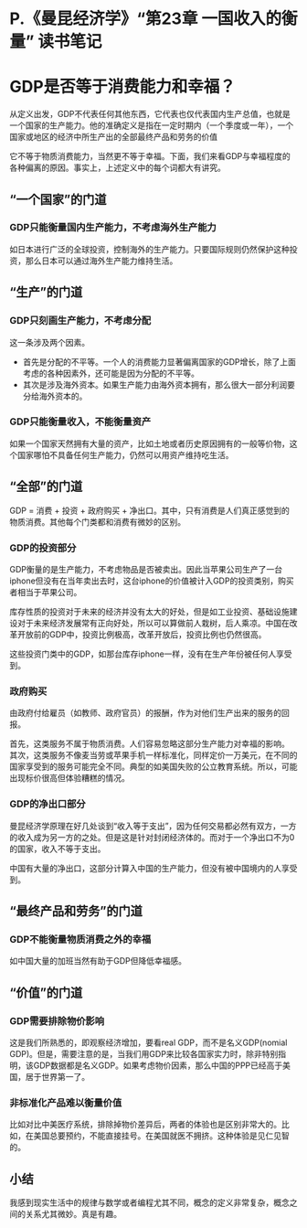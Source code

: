 # P.《曼昆经济学》“第23章 一国收入的衡量” 读书笔记

# GDP是否等于消费能力和幸福？

从定义出发，GDP不代表任何其他东西，它代表也仅代表国内生产总值，也就是一个国家的生产能力。他的准确定义是指在一定时期内（一个季度或一年），一个国家或地区的经济中所生产出的全部最终产品和劳务的价值

它不等于物质消费能力，当然更不等于幸福。下面，我们来看GDP与幸福程度的各种偏离的原因。事实上，上述定义中的每个词都大有讲究。

## “一个国家”的门道
### GDP只能衡量国内生产能力，不考虑海外生产能力

如日本进行广泛的全球投资，控制海外的生产能力。只要国际规则仍然保护这种投资，那么日本可以通过海外生产能力维持生活。

## “生产”的门道
### GDP只刻画生产能力，不考虑分配

这一条涉及两个因素。
- 首先是分配的不平等。一个人的消费能力显著偏离国家的GDP增长，除了上面考虑的各种因素外，还可能是因为分配的不平等。
- 其次是涉及海外资本。如果生产能力由海外资本拥有，那么很大一部分利润要分给海外资本的。
### GDP只能衡量收入，不能衡量资产

如果一个国家天然拥有大量的资产，比如土地或者历史原因拥有的一般等价物，这个国家哪怕不具备任何生产能力，仍然可以用资产维持吃生活。
## “全部”的门道

GDP = 消费 + 投资 + 政府购买 + 净出口。其中，只有消费是人们真正感觉到的物质消费。其他每个门类都和消费有微妙的区别。
### GDP的投资部分
GDP衡量的是生产能力，不考虑物品是否被卖出。因此当苹果公司生产了一台iphone但没有在当年卖出去时，这台iphone的价值被计入GDP的投资类别，购买者相当于苹果公司。

库存性质的投资对于未来的经济并没有太大的好处，但是如工业投资、基础设施建设对于未来经济发展常有正向好处，所以可以算做前人栽树，后人乘凉。中国在改革开放前的GDP中，投资比例极高，改革开放后，投资比例也仍然很高。

这些投资门类中的GDP，如那台库存iphone一样，没有在生产年份被任何人享受到。

### 政府购买

由政府付给雇员（如教师、政府官员）的报酬，作为对他们生产出来的服务的回报。

首先，这类服务不属于物质消费。人们容易忽略这部分生产能力对幸福的影响。
其次，这类服务不像麦当劳或苹果手机一样标准化，同样定价一万美元，在不同的国家享受到的服务可能完全不同。典型的如美国失败的公立教育系统。所以，可能出现标价很高但体验糟糕的情况。
### GDP的净出口部分
曼昆经济学原理在好几处谈到“收入等于支出”，因为任何交易都必然有双方，一方的收入成为另一方的之处。但是这是针对封闭经济体的。而对于一个净出口不为0的国家，收入不等于支出。

中国有大量的净出口，这部分计算入中国的生产能力，但没有被中国境内的人享受到。

## “最终产品和劳务”的门道
### GDP不能衡量物质消费之外的幸福

如中国大量的加班当然有助于GDP但降低幸福感。

## “价值”的门道
### GDP需要排除物价影响

这是我们所熟悉的，即观察经济增加，要看real GDP，而不是名义GDP(nomial GDP)。但是，需要注意的是，当我们用GDP来比较各国家实力时，除非特别指明，该GDP数据都是名义GDP。如果考虑物价因素，那么中国的PPP已经高于美国，居于世界第一了。

### 非标准化产品难以衡量价值

比如对比中美医疗系统，排除掉物价差异后，两者的体验也是区别非常大的。比如，在美国总要预约，不能直接挂号。在美国就医不拥挤。这种体验是见仁见智的。



## 小结

我感到现实生活中的规律与数学或者编程尤其不同，概念的定义非常复杂，概念之间的关系尤其微妙。真是有趣。